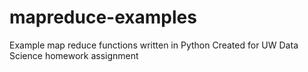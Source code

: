 # mapreduce-examples
Example map reduce functions written in Python 
Created for UW Data Science homework assignment
